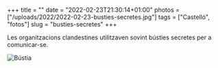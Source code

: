 +++
title = ""
date = "2022-02-23T21:30:14+01:00"
photos = ["/uploads/2022/2022-02-23-busties-secretes.jpg"]
tags = ["Castelló", "fotos"]
slug = "busties-secretes"
+++

Les organitzacions clandestines utilitzaven sovint bústies secretes per a comunicar-se.

<img alt="Bústia" src="/uploads/2022/2022-02-23-busties-secretes.jpg">
